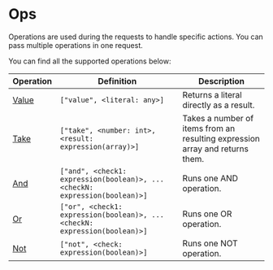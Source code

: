 # Ops

Operations are used during the requests to handle specific actions. You can pass multiple
operations in one request.

You can find all the supported operations below:


|     Operation      |                                Definition                                   |                                  Description                                   |
|--------------------|-----------------------------------------------------------------------------|--------------------------------------------------------------------------------|
| [Value](value.md)  | `["value", <literal: any>]`                                                 |  Returns a literal directly as a result.                                       |
| [Take](take.md)    | `["take", <number: int>, <result: expression(array)>]`                      |  Takes a number of items from an resulting expression array and returns them.  |
| [And](and.md)      | `["and", <check1: expression(boolean)>, ...<checkN: expression(boolean)>]`  |  Runs one AND operation.                                                       |
| [Or](or.md)        | `["or", <check1: expression(boolean)>, ...<checkN: expression(boolean)>]`   |  Runs one OR operation.                                                        |
| [Not](not.md)      | `["not", <check: expression(boolean)>]`                                     |  Runs one NOT operation.                                                       |